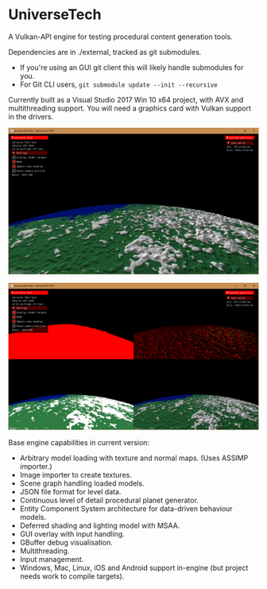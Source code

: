 # UniverseTech
A Vulkan-API engine for testing procedural content generation tools.

Dependencies are in ./external, tracked as git submodules. 
 - If you're using an GUI git client this will likely handle submodules for you. 
 - For Git CLI users, ```git submodule update --init --recursive```

Currently built as a Visual Studio 2017 Win 10 x64 project, with AVX and multithreading support. You will need a graphics card with Vulkan support in the drivers.

![Current Screenshot](screenshots/current.png)

![Debug screenshot](screenshots/debug.png)


Base engine capabilities in current version:

- Arbitrary model loading with texture and normal maps. (Uses ASSIMP importer.)
- Image importer to create textures.
- Scene graph handling loaded models.
- JSON file format for level data.
- Continuous level of detail procedural planet generator.
- Entity Component System architecture for data-driven behaviour models.
- Deferred shading and lighting model with MSAA.
- GUI overlay with input handling.
- GBuffer debug visualisation.
- Multithreading.
- Input management.
- Windows, Mac, Linux, iOS and Android support in-engine (but project needs work to compile targets).

